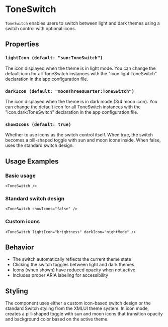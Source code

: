 # ToneSwitch

`ToneSwitch` enables users to switch between light and dark themes using a switch control with optional icons.

## Properties

### `lightIcon (default: "sun:ToneSwitch")`

The icon displayed when the theme is in light mode. You can change the default icon for all ToneSwitch instances with the "icon.light:ToneSwitch" declaration in the app configuration file.

### `darkIcon (default: "moonThreeQuarter:ToneSwitch")`

The icon displayed when the theme is in dark mode (3/4 moon icon). You can change the default icon for all ToneSwitch instances with the "icon.dark:ToneSwitch" declaration in the app configuration file.

### `showIcons (default: true)`

Whether to use icons as the switch control itself. When true, the switch becomes a pill-shaped toggle with sun and moon icons inside. When false, uses the standard switch design.

## Usage Examples

### Basic usage
```xmlui
<ToneSwitch />
```

### Standard switch design
```xmlui
<ToneSwitch showIcons="false" />
```

### Custom icons
```xmlui
<ToneSwitch lightIcon="brightness" darkIcon="nightMode" />
```

## Behavior

- The switch automatically reflects the current theme state
- Clicking the switch toggles between light and dark themes
- Icons (when shown) have reduced opacity when not active
- Includes proper ARIA labeling for accessibility

## Styling

The component uses either a custom icon-based switch design or the standard Switch styling from the XMLUI theme system. In icon mode, creates a pill-shaped toggle with sun and moon icons that transition opacity and background color based on the active theme.
